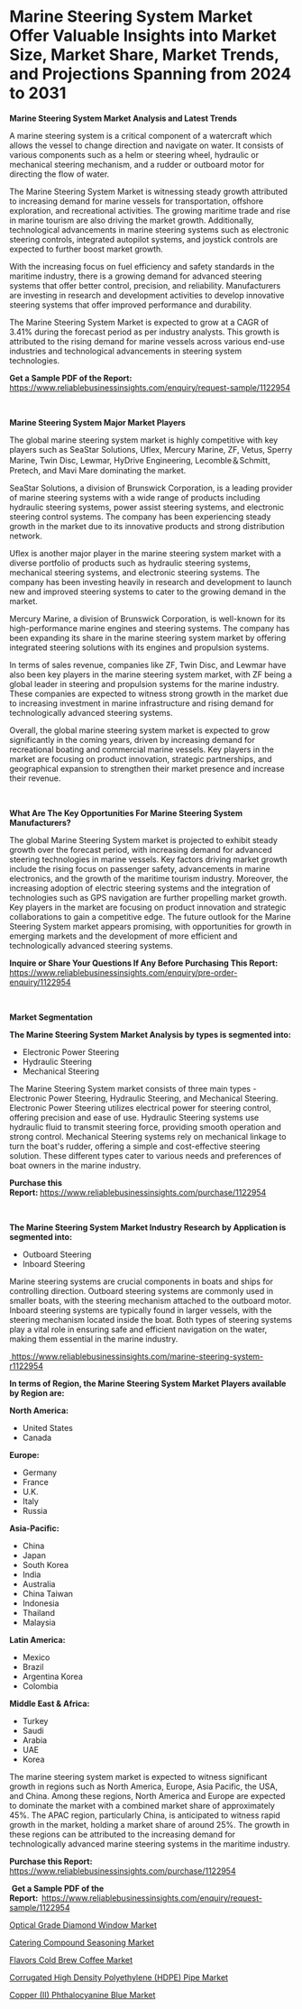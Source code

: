 <p><h1>Marine Steering System Market Offer Valuable Insights into Market Size, Market Share, Market Trends, and Projections Spanning from 2024 to 2031</h1></p><p><strong>Marine Steering System Market Analysis and Latest Trends</strong></p>
<p><p>A marine steering system is a critical component of a watercraft which allows the vessel to change direction and navigate on water. It consists of various components such as a helm or steering wheel, hydraulic or mechanical steering mechanism, and a rudder or outboard motor for directing the flow of water.</p><p>The Marine Steering System Market is witnessing steady growth attributed to increasing demand for marine vessels for transportation, offshore exploration, and recreational activities. The growing maritime trade and rise in marine tourism are also driving the market growth. Additionally, technological advancements in marine steering systems such as electronic steering controls, integrated autopilot systems, and joystick controls are expected to further boost market growth.</p><p>With the increasing focus on fuel efficiency and safety standards in the maritime industry, there is a growing demand for advanced steering systems that offer better control, precision, and reliability. Manufacturers are investing in research and development activities to develop innovative steering systems that offer improved performance and durability.</p><p>The Marine Steering System Market is expected to grow at a CAGR of 3.41% during the forecast period as per industry analysts. This growth is attributed to the rising demand for marine vessels across various end-use industries and technological advancements in steering system technologies.</p></p>
<p><strong>Get a Sample PDF of the Report:&nbsp;</strong> <a href="https://www.reliablebusinessinsights.com/enquiry/request-sample/1122954">https://www.reliablebusinessinsights.com/enquiry/request-sample/1122954</a></p>
<p>&nbsp;</p>
<p><strong>Marine Steering System Major Market Players</strong></p>
<p><p>The global marine steering system market is highly competitive with key players such as SeaStar Solutions, Uflex, Mercury Marine, ZF, Vetus, Sperry Marine, Twin Disc, Lewmar, HyDrive Engineering, Lecomble＆Schmitt, Pretech, and Mavi Mare dominating the market.</p><p>SeaStar Solutions, a division of Brunswick Corporation, is a leading provider of marine steering systems with a wide range of products including hydraulic steering systems, power assist steering systems, and electronic steering control systems. The company has been experiencing steady growth in the market due to its innovative products and strong distribution network.</p><p>Uflex is another major player in the marine steering system market with a diverse portfolio of products such as hydraulic steering systems, mechanical steering systems, and electronic steering systems. The company has been investing heavily in research and development to launch new and improved steering systems to cater to the growing demand in the market.</p><p>Mercury Marine, a division of Brunswick Corporation, is well-known for its high-performance marine engines and steering systems. The company has been expanding its share in the marine steering system market by offering integrated steering solutions with its engines and propulsion systems.</p><p>In terms of sales revenue, companies like ZF, Twin Disc, and Lewmar have also been key players in the marine steering system market, with ZF being a global leader in steering and propulsion systems for the marine industry. These companies are expected to witness strong growth in the market due to increasing investment in marine infrastructure and rising demand for technologically advanced steering systems.</p><p>Overall, the global marine steering system market is expected to grow significantly in the coming years, driven by increasing demand for recreational boating and commercial marine vessels. Key players in the market are focusing on product innovation, strategic partnerships, and geographical expansion to strengthen their market presence and increase their revenue.</p></p>
<p>&nbsp;</p>
<p><strong>What Are The Key Opportunities For Marine Steering System Manufacturers?</strong></p>
<p><p>The global Marine Steering System market is projected to exhibit steady growth over the forecast period, with increasing demand for advanced steering technologies in marine vessels. Key factors driving market growth include the rising focus on passenger safety, advancements in marine electronics, and the growth of the maritime tourism industry. Moreover, the increasing adoption of electric steering systems and the integration of technologies such as GPS navigation are further propelling market growth. Key players in the market are focusing on product innovation and strategic collaborations to gain a competitive edge. The future outlook for the Marine Steering System market appears promising, with opportunities for growth in emerging markets and the development of more efficient and technologically advanced steering systems.</p></p>
<p><strong>Inquire or Share Your Questions If Any Before Purchasing This Report:</strong> <a href="https://www.reliablebusinessinsights.com/enquiry/pre-order-enquiry/1122954">https://www.reliablebusinessinsights.com/enquiry/pre-order-enquiry/1122954</a></p>
<p>&nbsp;</p>
<p><strong>Market Segmentation</strong></p>
<p><strong>The Marine Steering System Market Analysis by types is segmented into:</strong></p>
<p><ul><li>Electronic Power Steering</li><li>Hydraulic Steering</li><li>Mechanical Steering</li></ul></p>
<p><p>The Marine Steering System market consists of three main types - Electronic Power Steering, Hydraulic Steering, and Mechanical Steering. Electronic Power Steering utilizes electrical power for steering control, offering precision and ease of use. Hydraulic Steering systems use hydraulic fluid to transmit steering force, providing smooth operation and strong control. Mechanical Steering systems rely on mechanical linkage to turn the boat's rudder, offering a simple and cost-effective steering solution. These different types cater to various needs and preferences of boat owners in the marine industry.</p></p>
<p><strong>Purchase this Report:&nbsp;</strong><a href="https://www.reliablebusinessinsights.com/purchase/1122954">https://www.reliablebusinessinsights.com/purchase/1122954</a></p>
<p>&nbsp;</p>
<p><strong>The Marine Steering System Market Industry Research by Application is segmented into:</strong></p>
<p><ul><li>Outboard Steering</li><li>Inboard Steering</li></ul></p>
<p><p>Marine steering systems are crucial components in boats and ships for controlling direction. Outboard steering systems are commonly used in smaller boats, with the steering mechanism attached to the outboard motor. Inboard steering systems are typically found in larger vessels, with the steering mechanism located inside the boat. Both types of steering systems play a vital role in ensuring safe and efficient navigation on the water, making them essential in the marine industry.</p></p>
<p><a href="https://www.reliablebusinessinsights.com/marine-steering-system-r1122954">&nbsp;https://www.reliablebusinessinsights.com/marine-steering-system-r1122954</a></p>
<p><strong>In terms of Region, the Marine Steering System Market Players available by Region are:</strong></p>
<p>
    <p> <strong> North America: </strong>
        <ul>
            <li>United States</li>
            <li>Canada</li>
        </ul>
        </p> 
    <p> <strong> Europe: </strong>
        <ul>
            <li>Germany</li>
            <li>France</li>
            <li>U.K.</li>
            <li>Italy</li>
            <li>Russia</li>
        </ul>
        </p> 
    <p> <strong> Asia-Pacific: </strong>
        <ul>
            <li>China</li>
            <li>Japan</li>
            <li>South Korea</li>
            <li>India</li>
            <li>Australia</li>
            <li>China Taiwan</li>
            <li>Indonesia</li>
            <li>Thailand</li>
            <li>Malaysia</li>
        </ul>
        </p> 
    <p> <strong> Latin America: </strong>
        <ul>
            <li>Mexico</li>
            <li>Brazil</li>
            <li>Argentina Korea</li>
            <li>Colombia</li>
        </ul>
        </p> 
    <p> <strong> Middle East & Africa: </strong>
        <ul>
            <li>Turkey</li>
            <li>Saudi</li>
            <li>Arabia</li>
            <li>UAE</li>
            <li>Korea</li>
        </ul>
    </p>
    </p>
<p><p>The marine steering system market is expected to witness significant growth in regions such as North America, Europe, Asia Pacific, the USA, and China. Among these regions, North America and Europe are expected to dominate the market with a combined market share of approximately 45%. The APAC region, particularly China, is anticipated to witness rapid growth in the market, holding a market share of around 25%. The growth in these regions can be attributed to the increasing demand for technologically advanced marine steering systems in the maritime industry.</p></p>
<p><strong>Purchase this Report: </strong><a href="https://www.reliablebusinessinsights.com/purchase/1122954">https://www.reliablebusinessinsights.com/purchase/1122954</a></p>
<p>&nbsp;<strong>Get a Sample PDF of the Report:&nbsp;&nbsp;</strong><a href="https://www.reliablebusinessinsights.com/enquiry/request-sample/1122954">https://www.reliablebusinessinsights.com/enquiry/request-sample/1122954</a></p>
<p><strong></strong></p>
<p><p><a href="https://medium.com/@daveblock12/emerging-trends-in-optical-grade-diamond-window-market-global-outlook-and-future-prospects-from-4eff41499095">Optical Grade Diamond Window Market</a></p><p><a href="https://github.com/globismark/Market-Research-Report-List-4/blob/main/catering-compound-seasoning-market.md">Catering Compound Seasoning Market</a></p><p><a href="https://github.com/prosalinda88/Market-Research-Report-List-5/blob/main/flavors-cold-brew-coffee-market.md">Flavors Cold Brew Coffee Market</a></p><p><a href="https://medium.com/@tedbrakus/global-corrugated-high-density-polyethylene-hdpe-pipe-market-sector-types-applications-market-f2e400891921">Corrugated High Density Polyethylene (HDPE) Pipe Market</a></p><p><a href="https://medium.com/@cristinaschiller2022/insights-into-the-copper-ii-phthalocyanine-blue-market-size-which-is-expanding-with-a-7-8-f0385a7b3bf5">Copper (II) Phthalocyanine Blue Market</a></p></p>